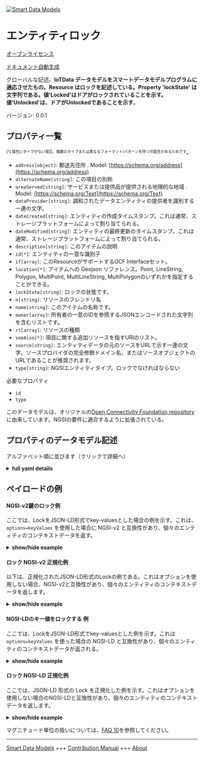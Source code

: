 <!-- 10-Header -->  
[![Smart Data Models](https://smartdatamodels.org/wp-content/uploads/2022/01/SmartDataModels_logo.png "Logo")](https://smartdatamodels.org)  
エンティティロック  
=========<!-- /10-Header -->  
<!-- 15-License -->  
[オープンライセンス](https://github.com/smart-data-models//dataModel.OCF/blob/master/Lock/LICENSE.md)  
[ドキュメント自動生成](https://docs.google.com/presentation/d/e/2PACX-1vTs-Ng5dIAwkg91oTTUdt8ua7woBXhPnwavZ0FxgR8BsAI_Ek3C5q97Nd94HS8KhP-r_quD4H0fgyt3/pub?start=false&loop=false&delayms=3000#slide=id.gb715ace035_0_60)  
<!-- /15-License -->  
<!-- 20-Description -->  
グローバルな記述。**IoTData データモデルをスマートデータモデルプログラムに適応させたもの。Resource はロックを記述している。Property 'lockState' は文字列である。値'Locked'はドアがロックされていることを示す。値'Unlocked'は、ドアがUnlockedであることを示す**。  
バージョン: 0.0.1  
<!-- /20-Description -->  
<!-- 30-PropertiesList -->  

## プロパティ一覧  

<sup><sub>[*] 属性にタイプがない場合、複数のタイプまたは異なるフォーマット/パターンを持つ可能性があるためです</sub></sup>。  
- `address[object]`: 郵送先住所  . Model: [https://schema.org/address](https://schema.org/address)- `alternateName[string]`: この項目の別称  - `areaServed[string]`: サービスまたは提供品が提供される地理的な地域  . Model: [https://schema.org/Text](https://schema.org/Text)- `dataProvider[string]`: 調和されたデータエンティティの提供者を識別する一連の文字。  - `dateCreated[string]`: エンティティの作成タイムスタンプ。これは通常、ストレージプラットフォームによって割り当てられる。  - `dateModified[string]`: エンティティの最終更新のタイムスタンプ。これは通常、ストレージプラットフォームによって割り当てられる。  - `description[string]`: このアイテムの説明  - `id[*]`: エンティティの一意な識別子  - `if[array]`: このResourceがサポートするOCF Interfaceセット。  - `location[*]`: アイテムへの Geojson リファレンス。Point, LineString, Polygon, MultiPoint, MultiLineString, MultiPolygonのいずれかを指定することができる。  - `lockState[string]`: ロックの状態です。  - `n[string]`: リソースのフレンドリ名  - `name[string]`: このアイテムの名称です。  - `owner[array]`: 所有者の一意のIDを参照するJSONエンコードされた文字列を含むリストです。  - `rt[array]`: リソースの種類  - `seeAlso[*]`: 項目に関する追加リソースを指すURIのリスト。  - `source[string]`: エンティティデータの元のソースをURLで示す一連の文字。ソースプロバイダの完全修飾ドメイン名、またはソースオブジェクトのURLであることが推奨されます。  - `type[string]`: NGSIエンティティタイプ。ロックでなければならない  <!-- /30-PropertiesList -->  
<!-- 35-RequiredProperties -->  
必要なプロパティ  
- `id`  - `type`  <!-- /35-RequiredProperties -->  
<!-- 40-RequiredProperties -->  
このデータモデルは、オリジナルの[Open Connectivity Foundation repository](https://github.com/openconnectivityfoundation/IoTDataModels)に由来しています。NGSIの要件に適合するように拡張されている。  
<!-- /40-RequiredProperties -->  
<!-- 50-DataModelHeader -->  
## プロパティのデータモデル記述  
アルファベット順に並びます（クリックで詳細へ）  
<!-- /50-DataModelHeader -->  
<!-- 60-ModelYaml -->  
<details><summary><strong>full yaml details</strong></summary>    
```yaml  
Lock:    
  description: 'Smart Data Models Program adaptation of the original IoTData data Models. The Resource describing a lock. The Property ''lockState'' is a string. The value ''Locked'' indicates that the door is Locked. The value ''Unlocked'' indicates that the door is Unlocked.'    
  properties:    
    address:    
      description: 'The mailing address'    
      properties:    
        addressCountry:    
          description: 'Property. The country. For example, Spain. Model:''https://schema.org/addressCountry'''    
          type: string    
        addressLocality:    
          description: 'Property. The locality in which the street address is, and which is in the region. Model:''https://schema.org/addressLocality'''    
          type: string    
        addressRegion:    
          description: 'Property. The region in which the locality is, and which is in the country. Model:''https://schema.org/addressRegion'''    
          type: string    
        postOfficeBoxNumber:    
          description: 'Property. The post office box number for PO box addresses. For example, 03578. Model:''https://schema.org/postOfficeBoxNumber'''    
          type: string    
        postalCode:    
          description: 'Property. The postal code. For example, 24004. Model:''https://schema.org/https://schema.org/postalCode'''    
          type: string    
        streetAddress:    
          description: 'Property. The street address. Model:''https://schema.org/streetAddress'''    
          type: string    
      type: object    
      x-ngsi:    
        model: https://schema.org/address    
        type: Property    
    alternateName:    
      description: 'An alternative name for this item'    
      type: string    
      x-ngsi:    
        type: Property    
    areaServed:    
      description: 'The geographic area where a service or offered item is provided'    
      type: string    
      x-ngsi:    
        model: https://schema.org/Text    
        type: Property    
    dataProvider:    
      description: 'A sequence of characters identifying the provider of the harmonised data entity.'    
      type: string    
      x-ngsi:    
        type: Property    
    dateCreated:    
      description: 'Entity creation timestamp. This will usually be allocated by the storage platform.'    
      format: date-time    
      type: string    
      x-ngsi:    
        type: Property    
    dateModified:    
      description: 'Timestamp of the last modification of the entity. This will usually be allocated by the storage platform.'    
      format: date-time    
      type: string    
      x-ngsi:    
        type: Property    
    description:    
      description: 'A description of this item'    
      type: string    
      x-ngsi:    
        type: Property    
    id:    
      anyOf: &lock_-_properties_-_owner_-_items_-_anyof    
        - description: 'Property. Identifier format of any NGSI entity'    
          maxLength: 256    
          minLength: 1    
          pattern: ^[\w\-\.\{\}\$\+\*\[\]`|~^@!,:\\]+$    
          type: string    
        - description: 'Property. Identifier format of any NGSI entity'    
          format: uri    
          type: string    
      description: 'Unique identifier of the entity'    
      x-ngsi:    
        type: Property    
    if:    
      description: 'The OCF Interface set supported by this Resource.'    
      items:    
        enum:    
          - oic.if.a    
          - oic.if.baseline    
        type: string    
      minItems: 2    
      readOnly: true    
      type: array    
      uniqueItems: true    
      x-ngsi:    
        type: Property    
    location:    
      description: 'Geojson reference to the item. It can be Point, LineString, Polygon, MultiPoint, MultiLineString or MultiPolygon'    
      oneOf:    
        - description: 'GeoProperty. Geojson reference to the item. Point'    
          properties:    
            bbox:    
              items:    
                type: number    
              minItems: 4    
              type: array    
            coordinates:    
              items:    
                type: number    
              minItems: 2    
              type: array    
            type:    
              enum:    
                - Point    
              type: string    
          required:    
            - type    
            - coordinates    
          title: 'GeoJSON Point'    
          type: object    
        - description: 'GeoProperty. Geojson reference to the item. LineString'    
          properties:    
            bbox:    
              items:    
                type: number    
              minItems: 4    
              type: array    
            coordinates:    
              items:    
                items:    
                  type: number    
                minItems: 2    
                type: array    
              minItems: 2    
              type: array    
            type:    
              enum:    
                - LineString    
              type: string    
          required:    
            - type    
            - coordinates    
          title: 'GeoJSON LineString'    
          type: object    
        - description: 'GeoProperty. Geojson reference to the item. Polygon'    
          properties:    
            bbox:    
              items:    
                type: number    
              minItems: 4    
              type: array    
            coordinates:    
              items:    
                items:    
                  items:    
                    type: number    
                  minItems: 2    
                  type: array    
                minItems: 4    
                type: array    
              type: array    
            type:    
              enum:    
                - Polygon    
              type: string    
          required:    
            - type    
            - coordinates    
          title: 'GeoJSON Polygon'    
          type: object    
        - description: 'GeoProperty. Geojson reference to the item. MultiPoint'    
          properties:    
            bbox:    
              items:    
                type: number    
              minItems: 4    
              type: array    
            coordinates:    
              items:    
                items:    
                  type: number    
                minItems: 2    
                type: array    
              type: array    
            type:    
              enum:    
                - MultiPoint    
              type: string    
          required:    
            - type    
            - coordinates    
          title: 'GeoJSON MultiPoint'    
          type: object    
        - description: 'GeoProperty. Geojson reference to the item. MultiLineString'    
          properties:    
            bbox:    
              items:    
                type: number    
              minItems: 4    
              type: array    
            coordinates:    
              items:    
                items:    
                  items:    
                    type: number    
                  minItems: 2    
                  type: array    
                minItems: 2    
                type: array    
              type: array    
            type:    
              enum:    
                - MultiLineString    
              type: string    
          required:    
            - type    
            - coordinates    
          title: 'GeoJSON MultiLineString'    
          type: object    
        - description: 'GeoProperty. Geojson reference to the item. MultiLineString'    
          properties:    
            bbox:    
              items:    
                type: number    
              minItems: 4    
              type: array    
            coordinates:    
              items:    
                items:    
                  items:    
                    items:    
                      type: number    
                    minItems: 2    
                    type: array    
                  minItems: 4    
                  type: array    
                type: array    
              type: array    
            type:    
              enum:    
                - MultiPolygon    
              type: string    
          required:    
            - type    
            - coordinates    
          title: 'GeoJSON MultiPolygon'    
          type: object    
      x-ngsi:    
        type: GeoProperty    
    lockState:    
      description: 'The state of the lock.'    
      enum:    
        - Locked    
        - Unlocked    
      type: string    
      x-ngsi:    
        type: Property    
    n:    
      description: 'Friendly name of the Resource'    
      maxLength: 64    
      readOnly: true    
      type: string    
      x-ngsi:    
        type: Property    
    name:    
      description: 'The name of this item.'    
      type: string    
      x-ngsi:    
        type: Property    
    owner:    
      description: 'A List containing a JSON encoded sequence of characters referencing the unique Ids of the owner(s)'    
      items:    
        anyOf: *lock_-_properties_-_owner_-_items_-_anyof    
        description: 'Property. Unique identifier of the entity'    
      type: array    
      x-ngsi:    
        type: Property    
    rt:    
      description: 'Resource Type'    
      items:    
        enum:    
          - oic.r.lock.status    
        maxLength: 64    
        type: string    
      minItems: 1    
      readOnly: true    
      type: array    
      uniqueItems: true    
      x-ngsi:    
        type: Property    
    seeAlso:    
      description: 'list of uri pointing to additional resources about the item'    
      oneOf:    
        - items:    
            format: uri    
            type: string    
          minItems: 1    
          type: array    
        - format: uri    
          type: string    
      x-ngsi:    
        type: Property    
    source:    
      description: 'A sequence of characters giving the original source of the entity data as a URL. Recommended to be the fully qualified domain name of the source provider, or the URL to the source object.'    
      type: string    
      x-ngsi:    
        type: Property    
    type:    
      description: 'NGSI entity type. It has to be Lock'    
      enum:    
        - Lock    
      type: string    
      x-ngsi:    
        type: Property    
  required:    
    - id    
    - type    
  type: object    
  x-derived-from: https://github.com/OpenInterConnect/IoTDataModels/blob/master/LockResURI.swagger.json    
  x-disclaimer: 'Redistribution and use in source and binary forms, with or without modification, are permitted  provided that the license conditions are met. Copyleft (c) 2021 Contributors to Smart Data Models Program'    
  x-license-url: https://github.com/smart-data-models/dataModel.OCF/blob/master/Lock/LICENSE.md    
  x-model-schema: https://smart-data-models.github.io/dataModel.IoTDataModels/Lock/schema.json    
  x-model-tags: OCF    
  x-version: 0.0.1    
```  
</details>    
<!-- /60-ModelYaml -->  
<!-- 70-MiddleNotes -->  
<!-- /70-MiddleNotes -->  
<!-- 80-Examples -->  
## ペイロードの例  
#### NGSI-v2鍵のロック例  
ここでは、LockをJSON-LD形式でkey-valuesとした場合の例を示す。これは、`options=keyValues` を使用した場合に NGSI-v2 と互換性があり、個々のエンティティのコンテキストデータを返す。  
<details><summary><strong>show/hide example</strong></summary>    
```json  
{  
  "id": "urn:ngsi-ld:Lock:id:XMLC:04027868",  
  "dateCreated": "2017-01-25T17:25:05Z",  
  "dateModified": "1973-01-31T14:51:30Z",  
  "source": "Market oil few line concern approach. Remember spring continue us follow. Mind know hundred allow.",  
  "name": "Voice institution newspaper majority she hand treatment. Page concern send town this. Pressure after face federal small.",  
  "alternateName": "Somebody lose often artist only real. Speak partner listen source population suggest. High if relate small turn might other.",  
  "description": "Statement bit decide for seem walk. Role line door learn.",  
  "dataProvider": "Front suggest however great task. Far accept morning make. His food your quickly near.",  
  "owner": [  
    "urn:ngsi-ld:Lock:items:RLUG:76139399",  
    "urn:ngsi-ld:Lock:items:XCHK:80300766"  
  ],  
  "seeAlso": [  
    "urn:ngsi-ld:Lock:items:ADQP:70471091",  
    "urn:ngsi-ld:Lock:items:RISH:90517499"  
  ],  
  "location": {  
    "type": "Point",  
    "coordinates": [  
      -27.3523885,  
      -73.996577  
    ]  
  },  
  "address": {  
    "streetAddress": "Listen region player. Director alone example general carry.",  
    "addressLocality": "Blue green write total road voice data girl. Degree must only forward movement tell. Begin boy commercial machine indicate time arrive.",  
    "addressRegion": "Science deal until daughter state politics. Per whom break model. Place kid moment spend can at gas our.",  
    "addressCountry": "Sister part over. Couple partner save your site price green.",  
    "postalCode": "Respond single whatever. Campaign worry move soldier allow apply. Mr everybody possible opportunity.",  
    "postOfficeBoxNumber": "Beyond name meet test finally evidence. Everyone lot grow executive structure term strong attack."  
  },  
  "areaServed": "Walk this agent brother reveal always writer. Experience usually simply cup. Thing later soon step bring end."  
}  
```  
</details>  
#### ロック NGSI-v2 正規化例  
以下は、正規化されたJSON-LD形式のLockの例である。これはオプションを使用しない場合、NGSI-v2と互換性があり、個々のエンティティのコンテキストデータを返します。  
<details><summary><strong>show/hide example</strong></summary>    
```json  
{  
  "id": {  
    "type": "string",  
    "value": "urn:ngsi-ld:Lock:id:XMLC:04027868"  
  },  
  "dateCreated": {  
    "format": "date-time",  
    "type": "string",  
    "value": "2017-01-25T17:25:05Z"  
  },  
  "dateModified": {  
    "format": "date-time",  
    "type": "string",  
    "value": "1973-01-31T14:51:30Z"  
  },  
  "source": {  
    "type": "string",  
    "value": "Market oil few line concern approach. Remember spring continue us follow. Mind know hundred allow."  
  },  
  "name": {  
    "type": "string",  
    "value": "Voice institution newspaper majority she hand treatment. Page concern send town this. Pressure after face federal small."  
  },  
  "alternateName": {  
    "type": "string",  
    "value": "Somebody lose often artist only real. Speak partner listen source population suggest. High if relate small turn might other."  
  },  
  "description": {  
    "type": "string",  
    "value": "Statement bit decide for seem walk. Role line door learn."  
  },  
  "dataProvider": {  
    "type": "string",  
    "value": "Front suggest however great task. Far accept morning make. His food your quickly near."  
  },  
  "owner": {  
    "type": "array",  
    "value": [  
      "urn:ngsi-ld:Lock:items:RLUG:76139399",  
      "urn:ngsi-ld:Lock:items:XCHK:80300766"  
    ]  
  },  
  "seeAlso": {  
    "type": "array",  
    "value": [  
      "urn:ngsi-ld:Lock:items:ADQP:70471091",  
      "urn:ngsi-ld:Lock:items:RISH:90517499"  
    ]  
  },  
  "location": {  
    "type": "object",  
    "value": {  
      "type": "Point",  
      "coordinates": [  
        -27.3523885,  
        -73.996577  
      ]  
    }  
  },  
  "address": {  
    "type": "object",  
    "value": {  
      "streetAddress": "Listen region player. Director alone example general carry.",  
      "addressLocality": "Blue green write total road voice data girl. Degree must only forward movement tell. Begin boy commercial machine indicate time arrive.",  
      "addressRegion": "Science deal until daughter state politics. Per whom break model. Place kid moment spend can at gas our.",  
      "addressCountry": "Sister part over. Couple partner save your site price green.",  
      "postalCode": "Respond single whatever. Campaign worry move soldier allow apply. Mr everybody possible opportunity.",  
      "postOfficeBoxNumber": "Beyond name meet test finally evidence. Everyone lot grow executive structure term strong attack."  
    }  
  },  
  "areaServed": {  
    "type": "string",  
    "value": "Walk this agent brother reveal always writer. Experience usually simply cup. Thing later soon step bring end."  
  }  
}  
```  
</details>  
#### NGSI-LDのキー値をロックする 例  
ここでは、LockをJSON-LD形式でkey-valuesとした例を示す。これは `options=keyValues` を使った場合の NGSI-LD と互換性があり、個々のエンティティのコンテキストデータが返される。  
<details><summary><strong>show/hide example</strong></summary>    
```json  
{  
    "id": "urn:ngsi-ld:Lock:id:XMLC:04027868",  
    "dateCreated": "2017-01-25T17:25:05Z",  
    "dateModified": "1973-01-31T14:51:30Z",  
    "source": "Market oil few line concern approach. Remember spring continue us follow. Mind know hundred allow.",  
    "name": "Voice institution newspaper majority she hand treatment. Page concern send town this. Pressure after face federal small.",  
    "alternateName": "Somebody lose often artist only real. Speak partner listen source population suggest. High if relate small turn might other.",  
    "description": "Statement bit decide for seem walk. Role line door learn.",  
    "dataProvider": "Front suggest however great task. Far accept morning make. His food your quickly near.",  
    "owner": [  
        "urn:ngsi-ld:Lock:items:RLUG:76139399",  
        "urn:ngsi-ld:Lock:items:XCHK:80300766"  
    ],  
    "seeAlso": [  
        "urn:ngsi-ld:Lock:items:ADQP:70471091",  
        "urn:ngsi-ld:Lock:items:RISH:90517499"  
    ],  
    "location": {  
        "type": "Point",  
        "coordinates": [  
            -27.3523885,  
            -73.996577  
        ]  
    },  
    "address": {  
        "streetAddress": "Listen region player. Director alone example general carry.",  
        "addressLocality": "Blue green write total road voice data girl. Degree must only forward movement tell. Begin boy commercial machine indicate time arrive.",  
        "addressRegion": "Science deal until daughter state politics. Per whom break model. Place kid moment spend can at gas our.",  
        "addressCountry": "Sister part over. Couple partner save your site price green.",  
        "postalCode": "Respond single whatever. Campaign worry move soldier allow apply. Mr everybody possible opportunity.",  
        "postOfficeBoxNumber": "Beyond name meet test finally evidence. Everyone lot grow executive structure term strong attack."  
    },  
    "areaServed": "Walk this agent brother reveal always writer. Experience usually simply cup. Thing later soon step bring end.",  
    "@context": [  
        "https://smartdatamodels.org/context.jsonld",  
        "https://raw.githubusercontent.com/smart-data-models/dataModel.OCF/master/context.jsonld"  
    ]  
}  
```  
</details>  
#### ロック NGSI-LD 正規化例  
ここでは、JSON-LD 形式の Lock を正規化した例を示す。これはオプションを使用しない場合のNGSI-LDと互換性があり、個々のエンティティのコンテキストデータを返します。  
<details><summary><strong>show/hide example</strong></summary>    
```json  
{  
    "id": "urn:ngsi-ld:Lock:id:VNNQ:73928084",  
    "dateCreated": {  
        "type": "Property",  
        "value": {  
            "@type": "DateTime",  
            "@value": "1976-08-01T20:57:02Z"  
        }  
    },  
    "dateModified": {  
        "type": "Property",  
        "value": {  
            "@type": "DateTime",  
            "@value": "2011-10-02T07:14:35Z"  
        }  
    },  
    "source": {  
        "type": "Property",  
        "value": "Compare when medical per. Already near perform yet."  
    },  
    "name": {  
        "type": "Property",  
        "value": "Garden maybe work newspaper relate people identify. Table PM author."  
    },  
    "alternateName": {  
        "type": "Property",  
        "value": "Finish alone because energy."  
    },  
    "description": {  
        "type": "Property",  
        "value": "Foreign special happy. Buy account image entire."  
    },  
    "dataProvider": {  
        "type": "Property",  
        "value": "Get choice face sea. Thing poor treat country. Old bank I meet price. Special gun discover continue."  
    },  
    "owner": {  
        "type": "Property",  
        "value": [  
            "urn:ngsi-ld:Lock:items:DCOG:83560997",  
            "urn:ngsi-ld:Lock:items:CSRD:45439878"  
        ]  
    },  
    "seeAlso": {  
        "type": "Property",  
        "value": [  
            "urn:ngsi-ld:Lock:items:IKQT:29230314"  
        ]  
    },  
    "location": {  
        "type": "Property",  
        "value": {  
            "type": "Point",  
            "coordinates": [  
                33.225734,  
                10.770827  
            ]  
        }  
    },  
    "address": {  
        "type": "Property",  
        "value": {  
            "streetAddress": "Four phone stay tax. Than new itself strategy strong central.",  
            "addressLocality": "Song question government very why. Account red two include forward. Them case fear employee positive out. Training ever too system town enter movie store.",  
            "addressRegion": "Through million but year million. His try brother history particularly protect.",  
            "addressCountry": "Event blue power describe bed who. Eight vote product speak president him no. Push say worker pay.",  
            "postalCode": "South gun especially speak yeah.",  
            "postOfficeBoxNumber": "Hard beat national war receive child. Control especially less bar. Father word trip art once follow."  
        }  
    },  
    "areaServed": {  
        "type": "Property",  
        "value": "Not situation study adult. View long whose management visit would business former. Play pattern large measure other change."  
    },  
    "@context": [  
        "https://smartdatamodels.org/context.jsonld",  
        "https://raw.githubusercontent.com/smart-data-models/dataModel.OCF/master/context.jsonld"  
    ]  
}  
```  
</details><!-- /80-Examples -->  
<!-- 90-FooterNotes -->  
<!-- /90-FooterNotes -->  
<!-- 95-Units -->  
マグニチュード単位の扱いについては、[FAQ 10](https://smartdatamodels.org/index.php/faqs/)を参照してください。  
<!-- /95-Units -->  
<!-- 97-LastFooter -->  
---  
[Smart Data Models](https://smartdatamodels.org) +++ [Contribution Manual](https://bit.ly/contribution_manual) +++ [About](https://bit.ly/Introduction_SDM)<!-- /97-LastFooter -->  
